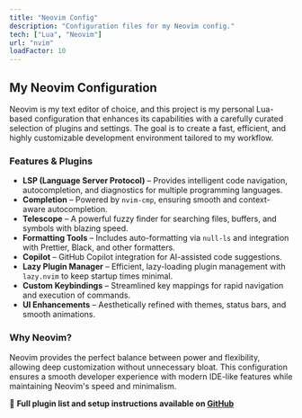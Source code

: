 ```yaml
---
title: "Neovim Config"
description: "Configuration files for my Neovim config."
tech: ["Lua", "Neovim"]
url: "nvim"
loadFactor: 10
---
```


## My Neovim Configuration

Neovim is my text editor of choice, and this project is my personal Lua-based
configuration that enhances its capabilities with a carefully curated selection
of plugins and settings. The goal is to create a fast, efficient, and highly
customizable development environment tailored to my workflow.

### Features & Plugins

- **LSP (Language Server Protocol)** – Provides intelligent code navigation,
  autocompletion, and diagnostics for multiple programming languages.
- **Completion** – Powered by `nvim-cmp`, ensuring smooth and context-aware
  autocompletion.
- **Telescope** – A powerful fuzzy finder for searching files, buffers, and
  symbols with blazing speed.
- **Formatting Tools** – Includes auto-formatting via `null-ls` and integration
  with Prettier, Black, and other formatters.
- **Copilot** – GitHub Copilot integration for AI-assisted code suggestions.
- **Lazy Plugin Manager** – Efficient, lazy-loading plugin management with
  `lazy.nvim` to keep startup times minimal.
- **Custom Keybindings** – Streamlined key mappings for rapid navigation and
  execution of commands.
- **UI Enhancements** – Aesthetically refined with themes, status bars, and
  smooth animations.

### Why Neovim?

Neovim provides the perfect balance between power and flexibility, allowing deep
customization without unnecessary bloat. This configuration ensures a smooth
developer experience with modern IDE-like features while maintaining Neovim's
speed and minimalism.

🔗 **Full plugin list and setup instructions available on
[GitHub](https://github.com/member87/nvim)**
